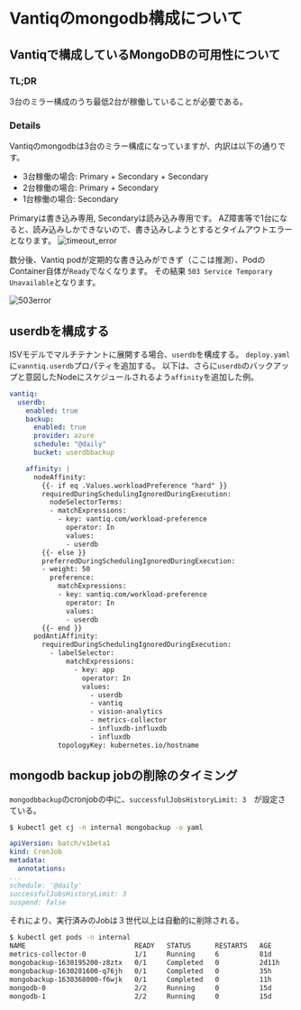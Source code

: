 # Vantiqのmongodb構成について

## Vantiqで構成しているMongoDBの可用性について

### TL;DR
3台のミラー構成のうち最低2台が稼働していることが必要である。

### Details
Vantiqのmongodbは3台のミラー構成になっていますが、内訳は以下の通りです。

- 3台稼働の場合: Primary + Secondary + Secondary
- 2台稼働の場合: Primary + Secondary
- 1台稼働の場合: Secondary

Primaryは書き込み専用, Secondaryは読み込み専用です。
AZ障害等で1台になると、読み込みしかできないので、書き込みしようとするとタイムアウトエラーとなります。
![timeout_error](../../imgs/mongodb/timeout_error.png)

数分後、Vantiq podが定期的な書き込みができず（ここは推測）、PodのContainer自体が`Ready`でなくなります。
その結果 `503 Service Temporary Unavailable`となります。

![503error](../../imgs/mongodb/503error.png)


## userdbを構成する
ISVモデルでマルチテナントに展開する場合、`userdb`を構成する。
`deploy.yaml`に`vanntiq.userdb`プロパティを追加する。
以下は、さらに`userdb`のバックアップと意図したNodeにスケジュールされるよう`affinity`を追加した例。
```yaml
vantiq:
  userdb:
    enabled: true
    backup:
      enabled: true
      provider: azure
      schedule: "@daily"
      bucket: userdbbackup

    affinity: |
      nodeAffinity:
        {{- if eq .Values.workloadPreference "hard" }}
        requiredDuringSchedulingIgnoredDuringExecution:
          nodeSelectorTerms:
          - matchExpressions:
            - key: vantiq.com/workload-preference
              operator: In
              values:
              - userdb
        {{- else }}
        preferredDuringSchedulingIgnoredDuringExecution:
        - weight: 50
          preference:
            matchExpressions:
            - key: vantiq.com/workload-preference
              operator: In
              values:
              - userdb
        {{- end }}
      podAntiAffinity:
        requiredDuringSchedulingIgnoredDuringExecution:
          - labelSelector:
              matchExpressions:
                - key: app
                  operator: In
                  values:
                    - userdb
                    - vantiq
                    - vision-analytics
                    - metrics-collector
                    - influxdb-influxdb
                    - influxdb
            topologyKey: kubernetes.io/hostname
```

## mongodb backup jobの削除のタイミング

`mongodbbackup`のcronjobの中に、`successfulJobsHistoryLimit: 3`　が設定さている。

```sh
$ kubectl get cj -n internal mongobackup -o yaml
```
```yaml
apiVersion: batch/v1beta1
kind: CronJob
metadata:
  annotations:
...
schedule: '@daily'
successfulJobsHistoryLimit: 3
suspend: false
```

それにより、実行済みのJobは３世代以上は自動的に削除される。

```sh
$ kubectl get pods -n internal
NAME                           READY   STATUS      RESTARTS   AGE
metrics-collector-0            1/1     Running     6          81d
mongobackup-1630195200-z8ztx   0/1     Completed   0          2d11h
mongobackup-1630281600-q76jh   0/1     Completed   0          35h
mongobackup-1630368000-f6wjk   0/1     Completed   0          11h
mongodb-0                      2/2     Running     0          15d
mongodb-1                      2/2     Running     0          15d
```
